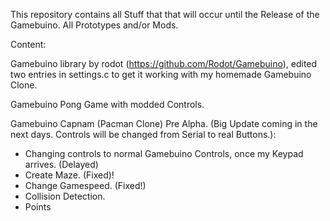 This repository contains all Stuff that that will occur until the Release of the Gamebuino. All Prototypes and/or Mods. 

Content:

Gamebuino library by rodot (https://github.com/Rodot/Gamebuino), edited two entries in settings.c to get it working with my homemade Gamebuino Clone.

Gamebuino Pong Game with modded Controls.

Gamebuino Capnam (Pacman Clone) Pre Alpha. (Big Update coming in the next days. Controls will be changed from Serial to real Buttons.):
- Changing controls to normal Gamebuino Controls, once my Keypad arrives. (Delayed)
- Create Maze. (Fixed)!
- Change Gamespeed. (Fixed!)
- Collision Detection.
- Points
